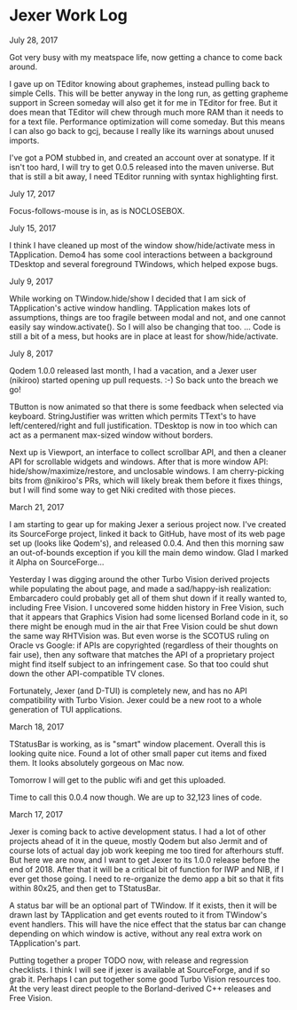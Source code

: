 Jexer Work Log
==============

July 28, 2017

Got very busy with my meatspace life, now getting a chance to come
back around.

I gave up on TEditor knowing about graphemes, instead pulling back to
simple Cells.  This will be better anyway in the long run, as getting
grapheme support in Screen someday will also get it for me in TEditor
for free.  But it does mean that TEditor will chew through much more
RAM than it needs to for a text file.  Performance optimization will
come someday.  But this means I can also go back to gcj, because I
really like its warnings about unused imports.

I've got a POM stubbed in, and created an account over at sonatype.
If it isn't too hard, I will try to get 0.0.5 released into the maven
universe.  But that is still a bit away, I need TEditor running with
syntax highlighting first.

July 17, 2017

Focus-follows-mouse is in, as is NOCLOSEBOX.

July 15, 2017

I think I have cleaned up most of the window show/hide/activate mess
in TApplication.  Demo4 has some cool interactions between a
background TDesktop and several foreground TWindows, which helped
expose bugs.

July 9, 2017

While working on TWindow.hide/show I decided that I am sick of
TApplication's active window handling.  TApplication makes lots of
assumptions, things are too fragile between modal and not, and one
cannot easily say window.activate().  So I will also be changing that
too. ... Code is still a bit of a mess, but hooks are in place at
least for show/hide/activate.

July 8, 2017

Qodem 1.0.0 released last month, I had a vacation, and a Jexer user
(nikiroo) started opening up pull requests. :-) So back unto the
breach we go!

TButton is now animated so that there is some feedback when selected
via keyboard.  StringJustifier was written which permits TText's to
have left/centered/right and full justification.  TDesktop is now in
too which can act as a permanent max-sized window without borders.

Next up is Viewport, an interface to collect scrollbar API, and then a
cleaner API for scrollable widgets and windows.  After that is more
window API: hide/show/maximize/restore, and unclosable windows.  I am
cherry-picking bits from @nikiroo's PRs, which will likely break them
before it fixes things, but I will find some way to get Niki credited
with those pieces.

March 21, 2017

I am starting to gear up for making Jexer a serious project now.  I've
created its SourceForge project, linked it back to GitHub, have most
of its web page set up (looks like Qodem's), and released 0.0.4.  And
then this morning saw an out-of-bounds exception if you kill the main
demo window.  Glad I marked it Alpha on SourceForge...

Yesterday I was digging around the other Turbo Vision derived projects
while populating the about page, and made a sad/happy-ish realization:
Embarcadero could probably get all of them shut down if it really
wanted to, including Free Vision.  I uncovered some hidden history in
Free Vision, such that it appears that Graphics Vision had some
licensed Borland code in it, so there might be enough mud in the air
that Free Vision could be shut down the same way RHTVision was.  But
even worse is the SCOTUS ruling on Oracle vs Google: if APIs are
copyrighted (regardless of their thoughts on fair use), then any
software that matches the API of a proprietary project might find
itself subject to an infringement case.  So that too could shut down
the other API-compatible TV clones.

Fortunately, Jexer (and D-TUI) is completely new, and has no API
compatibility with Turbo Vision.  Jexer could be a new root to a whole
generation of TUI applications.

March 18, 2017

TStatusBar is working, as is "smart" window placement.  Overall this
is looking quite nice.  Found a lot of other small paper cut items and
fixed them.  It looks absolutely gorgeous on Mac now.

Tomorrow I will get to the public wifi and get this uploaded.

Time to call this 0.0.4 now though.  We are up to 32,123 lines of
code.

March 17, 2017

Jexer is coming back to active development status.  I had a lot of
other projects ahead of it in the queue, mostly Qodem but also Jermit
and of course lots of actual day job work keeping me too tired for
afterhours stuff.  But here we are now, and I want to get Jexer to its
1.0.0 release before the end of 2018.  After that it will be a
critical bit of function for IWP and NIB, if I ever get those going.
I need to re-organize the demo app a bit so that it fits within 80x25,
and then get to TStatusBar.

A status bar will be an optional part of TWindow.  If it exists, then
it will be drawn last by TApplication and get events routed to it from
TWindow's event handlers.  This will have the nice effect that the
status bar can change depending on which window is active, without any
real extra work on TApplication's part.

Putting together a proper TODO now, with release and regression
checklists.  I think I will see if jexer is available at SourceForge,
and if so grab it.  Perhaps I can put together some good Turbo Vision
resources too.  At the very least direct people to the Borland-derived
C++ releases and Free Vision.

